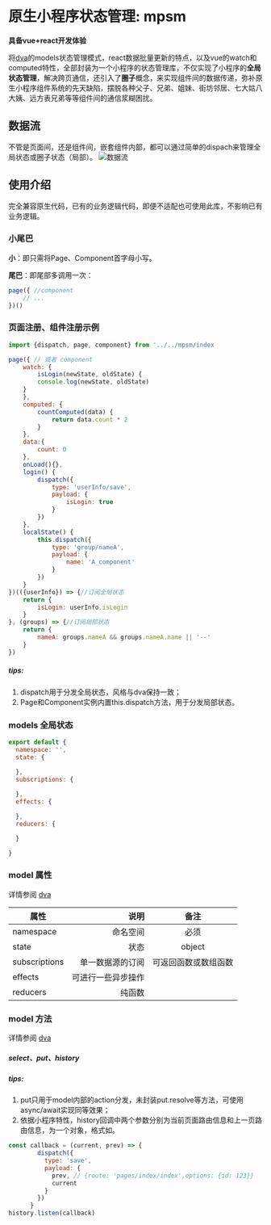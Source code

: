# 原生小程序状态管理: mpsm

**具备vue+react开发体验**

将[dva](https://dvajs.com/ "dva")的models状态管理模式，react数据批量更新的特点，以及vue的watch和computed特性，全部封装为一个小程序的状态管理库，不仅实现了小程序的**全局状态管理**，解决跨页通信，还引入了**圈子**概念，来实现组件间的数据传递，弥补原生小程序组件系统的先天缺陷，摆脱各种父子、兄弟、姐妹、街坊邻居、七大姑八大姨、远方表兄弟等等组件间的通信浆糊困扰。


## 数据流
不管是页面间，还是组件间，嵌套组件内部，都可以通过简单的dispach来管理全局状态或圈子状态（局部）。
![数据流](https://user-gold-cdn.xitu.io/2019/10/24/16df9a1edd38f465?imageView2/2/w/480/h/480/q/85/interlace/1 "数据流")


## 使用介绍
完全兼容原生代码，已有的业务逻辑代码，即便不适配也可使用此库，不影响已有业务逻辑。
### 小尾巴
**小**：即只需将Page、Component首字母小写。

**尾巴**：即尾部多调用一次：
```javascript
page({ //component
	// ...
})()

```
  
### 页面注册、组件注册示例
```javascript
import {dispatch, page, component} from '../../mpsm/index

page({ // 或者 component
    watch: {
        isLogin(newState, oldState) {
        console.log(newState, oldState)
    }
	},
	computed: {
		countComputed(data) {
			return data.count * 2
		}
	},
	data:{
		count: 0
	},
	onLoad(){},
	login() {
		dispatch({
			type: 'userInfo/save',
			payload: {
				isLogin: true
			}
		})
	},
	localState() {
		this.dispatch({
			type: 'group/nameA',
			payload: {
				name: 'A_component'
			}
		})
	}
})(({userInfo}) => {//订阅全局状态
	return {
		isLogin: userInfo.isLogin
	}
}, (groups) => {//订阅局部状态
	return {
		nameA: groups.nameA && groups.nameA.name || '--'
	}
})
```

##### tips:
1. dispatch用于分发全局状态，风格与dva保持一致；
2. Page和Component实例内置this.dispatch方法，用于分发局部状态。


### models 全局状态
```javascript
export default {
  namespace: '',
  state: {
    
  },
  subscriptions: {

  },
  effects: {

  },
  reducers: {

  }

}

```

### model 属性
详情参阅 [dva](https://dvajs.com/ "dva")

| 属性        | 说明   |  备注  |
| --------   | -----:  | :----:  |
| namespace      | 命名空间   |   必须     |
| state        |   状态   |   object   |
| subscriptions  |    单一数据源的订阅     |  可返回函数或数组函数  |
| effects  |    可进行一些异步操作     |    |
| reducers  |    纯函数     |    |

### model 方法
详情参阅 [dva](https://dvajs.com/ "dva")

##### select、put、history

##### tips:
1. put只用于model内部的action分发，未封装put.resolve等方法，可使用async/await实现同等效果；
2. 依据小程序特性，history回调中两个参数分别为当前页面路由信息和上一页路由信息，为一个对象，格式如。

```javascript
const callback = (current, prev) => {
        dispatch({
          type: 'save',
          payload: {
            prev, // {route: 'pages/index/index',options: {id: 123}}
            current
          }
        })
      }
history.listen(callback)
```



